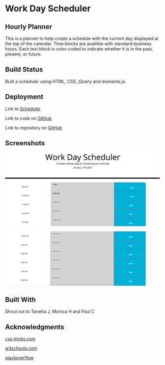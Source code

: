 # Work Day Scheduler

## Hourly Planner

This is a planner to help create a schedule with the current day displayed at the top of the calendar. Time blocks are availible with standard business hours. Each text block is color-coded to indicate whether it is in the past, present, or future.

## Build Status

Built a scheduler using HTML, CSS, jQuery and moments.js.

## Deployment

Link to [Scheduler](https://rachel-reidenga.github.io/WorkDayScheduler/)

Link to code on [GitHub](https://github.com/Rachel-Reidenga/WorkDayScheduler/blob/master/assets/js/script.js/)

Link to repository on [GitHub](https://github.com/Rachel-Reidenga/WorkDayScheduler/)

## Screenshots

![Top of Page](https://github.com/Rachel-Reidenga/WorkDayScheduler/blob/master/screenshots/Top.png?raw=true)

![Bottom of Page](https://github.com/Rachel-Reidenga/WorkDayScheduler/blob/master/screenshots/Bottom.png?raw=true)

## Built With

Shout out to Tanetta J, Monica H and Paul C

## Acknowledgments

[css-tricks.com](https://css-tricks.com/)

[w3schools.com](https://www.w3schools.com/)

[stackoverflow](https://stackoverflow.com/)
